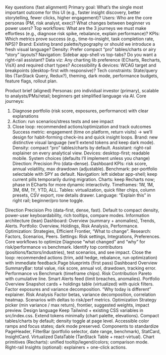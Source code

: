 Key questions (fast alignment)
Primary goal: What’s the single most important outcome for this UI (e.g., faster insight discovery, better storytelling, fewer clicks, higher engagement)?
Users: Who are the core personas (PM, risk analyst, exec)? What changes between beginner vs power users?
Top workflows: What are the 3 journeys we must make effortless (e.g., diagnose risk spike, rebalance, explain performance)?
KPIs: Which metrics prove success (e.g., time-to-insight, task completion rate, NPS)?
Brand: Existing brand palette/typography or should we introduce a fresh visual language?
Density: Prefer compact “pro” tables/charts or airy “story” layouts?
Navigation: Sidebar app-shell vs top-tabs? Do you want a right-rail assistant?
Data viz: Any charting lib preference (ECharts, Recharts, VisX) and required chart types?
Accessibility & devices: WCAG target and breakpoints (desktop-first with responsive)?
Tech constraints: State/query libs (TanStack Query, Redux?), theming, dark mode, performance budgets, feature flags, rollout plan.

Product brief (aligned)
Personas: pro individual investor (primary), scalable to analysts/PMs/retail; beginners get simplified language via AI.
Core journeys:
1) Diagnose portfolio (risk score, exposures, performance) with clear explanations
2) Action: run scenarios/stress tests and see impact
3) Close loop: recommended actions/optimization and track outcomes
Success metric: engagement (time on platform, return visits) → we’ll design for habit-forming check-ins and quick insight loops.
Brand: new distinctive visual language (we’ll extend tokens and keep dark mode).
Density: compact “pro” tables/charts by default.
Assistant: right-rail explainer on every analytical view.
Devices: desktop-first; readable mobile.
System choices (defaults I’ll implement unless you change)
Direction: Precision Pro (data-dense).
Dashboard KPIs: risk score, annual volatility, max drawdown (adjustable).
Benchmark: per-portfolio selectable with SPY as default.
Navigation: left sidebar app-shell; keep current pills temporarily during migration.
Charts: keep Recharts now; phase in ECharts for more dynamic interactivity.
Timeframes: 1W, 1M, 3M, 6M, 1Y, YTD, ALL.
Tables: virtualization, quick filter chips, column presets, CSV export, row details drawer.
Language: “Explain this” in right rail; beginner/pro tone toggle.

Direction
Precision Pro (data-first, dense, fast). Default to compact density, power-user keyboardability, rich tooltips, compare modes.
Information architecture (lean)
Dashboard: Overview (summary + anomalies), Trends, Alerts.
Portfolio: Overview, Holdings, Risk Analysis, Performance.
Optimization: Strategies, Efficient Frontier, “What to change”.
Research: Factors, Scenarios, Peers.
Settings: Risk settings, Integrations, Preferences.
Core workflows to optimize
Diagnose “what changed” and “why” for risk/performance vs benchmark.
Identify top contributors (positions/factors/industries), test scenarios, and see impact.
Close the loop: recommended actions (trim, add hedge, rebalance, run optimization) with immediate feedback.Page blueprints (first pass)
Dashboard Overview
SummaryBar: total value, risk score, annual vol, drawdown, tracking error.
Performance vs Benchmark (timeframe chips).
Risk Contribution Pareto with cumulative line.
Smart Alerts feed (limit breaches, anomalies).
Portfolio Overview
Snapshot cards + holdings table (virtualized) with quick filters.
Factor exposures and variance decomposition.
“Why today is different” explainer.
Risk Analysis
Factor betas, variance decomposition, correlation heatmap.
Scenarios with deltas to risk/perf metrics.
Optimization
Strategy picker (min variance / max return), frontier, suggested weights, impact preview.
Design language
Keep Tailwind + existing CSS variables in src/index.css. Extend tokens minimally (chart palette, elevations).
Compact tables/charts by default; density toggle at page level.
Accessible color ramps and focus states; dark mode preserved.
Components to standardize
PageHeader, FilterBar (portfolio selector, date range, benchmark), StatCard, InsightCard.
Virtualized DataTable (TanStack Table + react-virtual).
Chart primitives (Recharts): unified tooltip/legend/colors; comparison mode.
Right-rail Insights (optional): explainers + one-click actions.
